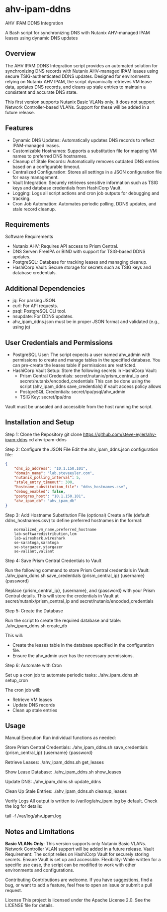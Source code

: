 # ahv-ipam-ddns 

AHV IPAM DDNS Integration

A Bash script for synchronizing DNS with Nutanix AHV-managed IPAM leases using dynamic DNS updates
  
## Overview
The AHV IPAM DDNS Integration script provides an automated solution for synchronizing DNS records with Nutanix AHV-managed IPAM leases using secure TSIG-authenticated DDNS updates. Designed for environments relying on Nutanix AHV IPAM, the script dynamically retrieves VM lease data, updates DNS records, and cleans up stale entries to maintain a consistent and accurate DNS state.

This first version supports Nutanix Basic VLANs only. It does not support Network Controller-based VLANs. Support for these will be added in a future release.

## Features
-  Dynamic DNS Updates: Automatically updates DNS records to reflect IPAM-managed leases.
-  Customizable Hostnames: Supports a substitution file for mapping VM names to preferred DNS hostnames.
-  Cleanup of Stale Records: Automatically removes outdated DNS entries based on a configurable timeout.
-  Centralized Configuration: Stores all settings in a JSON configuration file for easy management.
-  Vault Integration: Securely retrieves sensitive information such as TSIG keys and database credentials from HashiCorp Vault.
-  Logging: Logs all script actions and cron job outputs for debugging and tracking.
-  Cron Job Automation: Automates periodic polling, DDNS updates, and stale record cleanup.

## Requirements
Software Requirements
-  Nutanix AHV: Requires API access to Prism Central.
-  DNS Server: FreeIPA or BIND with support for TSIG-based DDNS updates.
-  PostgreSQL: Database for tracking leases and managing cleanup.
-  HashiCorp Vault: Secure storage for secrets such as TSIG keys and database credentials.

## Additional Dependencies
-  jq: For parsing JSON.
-  curl: For API requests.
-  psql: PostgreSQL CLI tool.
-  nsupdate: For DDNS updates.
- ahv_ipam_ddns.json must be in proper JSON format and validated (e.g., using jq)

## User Credentials and Permissions
-  PostgreSQL User: The script expects a user named ahv_admin with permissions to create and manage tables in the specified database.
   You can pre-create the leases table if permissions are restricted.
-  HashiCorp Vault Setup:
     Store the following secrets in HashiCorp Vault:
     - Prism Central Credentials: secret/nutanix/prism_central_ip and secret/nutanix/encoded_credentials
       This can be done using the script (ahv_ipam_ddns save_credentials) if vault access policy allows
     - PostgreSQL Credentials: secret/ipa/psql/ahv_admin
     - TSIG Key: secret/ipa/dns

Vault must be unsealed and accessible from the host running the script.

## Installation and Setup
Step 1: Clone the Repository
  git clone https://github.com/steve-eyler/ahv-ipam-ddns
  cd ahv-ipam-ddns

Step 2: Configure the JSON File
Edit the ahv_ipam_ddns.json configuration file:

```json
{
    "dns_ip_address": "10.1.150.101",
    "domain_name": "lab.steveeyler.com",
    "nutanix_polling_interval": 5,
    "stale_entry_timeout": 300,
    "hostname_substitution_file": "ddns_hostnames.csv",
    "debug_enabled": false,
    "postgres_host": "10.1.150.101",
    "ahv_ipam_db": "ahv_ipam_db"
}
```
 
Step 3: Add Hostname Substitution File (optional)
  Create a file (default ddns_hostnames.csv) to define preferred hostnames in the format:
```
    normalized_vm_name,preferred_hostname
    lab-softwaredistribution,lcm
    lab-wireshark,wireshark
    se-saratoga,saratoga
    se-stargazer,stargazer
    se-valiant,valiant
```

Step 4: Save Prism Central Credentials to Vault

Run the following command to store Prism Central credentials in Vault:
  ./ahv_ipam_ddns.sh save_credentials {prism_central_ip} {username} {password}

Replace {prism_central_ip}, {username}, and {password} with your Prism Central details.
This will store the credentials in Vault at secret/nutanix/prism_central_ip and secret/nutanix/encoded_credentials

Step 5: Create the Database

Run the script to create the required database and table:
  ./ahv_ipam_ddns.sh create_db

This will:
-  Create the leases table in the database specified in the configuration file.
-  Ensure the ahv_admin user has the necessary permissions.

Step 6: Automate with Cron

Set up a cron job to automate periodic tasks:
  ./ahv_ipam_ddns.sh setup_cron

The cron job will:
-  Retrieve VM leases
-  Update DNS records
-  Clean up stale entries

## Usage

Manual Execution
  Run individual functions as needed:

  Store Prism Central Credentials:
    ./ahv_ipam_ddns.sh save_credentials {prism_central_ip} {username} {password}

  Retrieve Leases:
    ./ahv_ipam_ddns.sh get_leases
  
  Show Lease Database:
    ./ahv_ipam_ddns.sh show_leases

  Update DNS:
    ./ahv_ipam_ddns.sh update_ddns
  
  Clean Up Stale Entries:
    ./ahv_ipam_ddns.sh cleanup_leases

Verify Logs
All output is written to /var/log/ahv_ipam.log by default. Check the log for details:

tail -f /var/log/ahv_ipam.log

## Notes and Limitations

<b>Basic VLANs Only</b>: This version supports only Nutanix Basic VLANs. Network Controller VLAN support will be added in a future release.
Vault Requirement: The script relies on HashiCorp Vault for securely storing secrets. Ensure Vault is set up and accessible.
Flexibility: While written for a specific use case, the script can be modified to work with other environments and configurations.

Contributing
Contributions are welcome. If you have suggestions, find a bug, or want to add a feature, feel free to open an issue or submit a pull request.

License
This project is licensed under the Apache License 2.0. See the LICENSE file for details.
